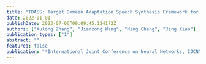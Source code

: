 ```yaml
---
title: "TDASS: Target Domain Adaptation Speech Synthesis Framework for Multi-speaker Low-Resource TTS"
date: 2022-01-01
publishDate: 2023-07-06T09:09:45.124172Z
authors: ["Xulong Zhang", "Jianzong Wang", "Ning Cheng", "Jing Xiao"]
publication_types: ["1"]
abstract: ""
featured: false
publication: "*International Joint Conference on Neural Networks, IJCNN 2022, Padua, Italy, July 18-23, 2022*"
---
```


